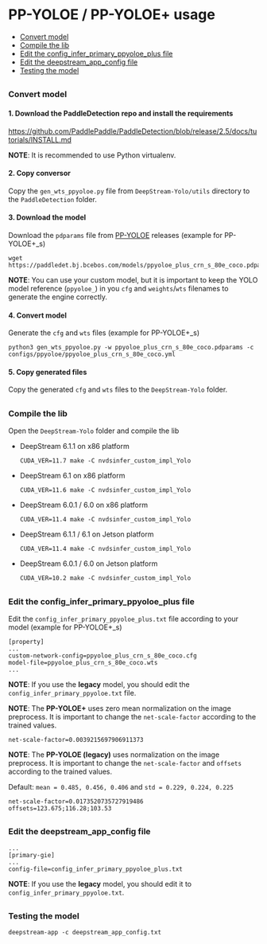 # PP-YOLOE / PP-YOLOE+ usage

* [Convert model](#convert-model)
* [Compile the lib](#compile-the-lib)
* [Edit the config_infer_primary_ppyoloe_plus file](#edit-the-config_infer_primary_ppyoloe_plus-file)
* [Edit the deepstream_app_config file](#edit-the-deepstream_app_config-file)
* [Testing the model](#testing-the-model)

##

### Convert model

#### 1. Download the PaddleDetection repo and install the requirements

https://github.com/PaddlePaddle/PaddleDetection/blob/release/2.5/docs/tutorials/INSTALL.md

**NOTE**: It is recommended to use Python virtualenv.

#### 2. Copy conversor

Copy the `gen_wts_ppyoloe.py` file from `DeepStream-Yolo/utils` directory to the `PaddleDetection` folder.

#### 3. Download the model

Download the `pdparams` file from [PP-YOLOE](https://github.com/PaddlePaddle/PaddleDetection/tree/release/2.5/configs/ppyoloe) releases (example for PP-YOLOE+_s)

```
wget https://paddledet.bj.bcebos.com/models/ppyoloe_plus_crn_s_80e_coco.pdparams
```

**NOTE**: You can use your custom model, but it is important to keep the YOLO model reference (`ppyoloe_`) in you `cfg` and `weights`/`wts` filenames to generate the engine correctly.

#### 4. Convert model

Generate the `cfg` and `wts` files (example for PP-YOLOE+_s)

```
python3 gen_wts_ppyoloe.py -w ppyoloe_plus_crn_s_80e_coco.pdparams -c configs/ppyoloe/ppyoloe_plus_crn_s_80e_coco.yml
```

#### 5. Copy generated files

Copy the generated `cfg` and `wts` files to the `DeepStream-Yolo` folder.

##

### Compile the lib

Open the `DeepStream-Yolo` folder and compile the lib

* DeepStream 6.1.1 on x86 platform

  ```
  CUDA_VER=11.7 make -C nvdsinfer_custom_impl_Yolo
  ```

* DeepStream 6.1 on x86 platform

  ```
  CUDA_VER=11.6 make -C nvdsinfer_custom_impl_Yolo
  ```

* DeepStream 6.0.1 / 6.0 on x86 platform

  ```
  CUDA_VER=11.4 make -C nvdsinfer_custom_impl_Yolo
  ```

* DeepStream 6.1.1 / 6.1 on Jetson platform

  ```
  CUDA_VER=11.4 make -C nvdsinfer_custom_impl_Yolo
  ```

* DeepStream 6.0.1 / 6.0 on Jetson platform

  ```
  CUDA_VER=10.2 make -C nvdsinfer_custom_impl_Yolo
  ```

##

### Edit the config_infer_primary_ppyoloe_plus file

Edit the `config_infer_primary_ppyoloe_plus.txt` file according to your model (example for PP-YOLOE+_s)

```
[property]
...
custom-network-config=ppyoloe_plus_crn_s_80e_coco.cfg
model-file=ppyoloe_plus_crn_s_80e_coco.wts
...
```

**NOTE**: If you use the **legacy** model, you should edit the `config_infer_primary_ppyoloe.txt` file.

**NOTE**: The **PP-YOLOE+** uses zero mean normalization on the image preprocess. It is important to change the `net-scale-factor` according to the trained values.

```
net-scale-factor=0.0039215697906911373
```

**NOTE**: The **PP-YOLOE (legacy)** uses normalization on the image preprocess. It is important to change the `net-scale-factor` and `offsets` according to the trained values.

Default: `mean = 0.485, 0.456, 0.406` and `std = 0.229, 0.224, 0.225`

```
net-scale-factor=0.0173520735727919486
offsets=123.675;116.28;103.53
```

##

### Edit the deepstream_app_config file

```
...
[primary-gie]
...
config-file=config_infer_primary_ppyoloe_plus.txt
```

**NOTE**: If you use the **legacy** model, you should edit it to `config_infer_primary_ppyoloe.txt`.

##

### Testing the model

```
deepstream-app -c deepstream_app_config.txt
```

